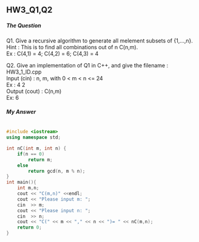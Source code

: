 ## HW3_Q1,Q2

##### The Question

Q1. Give a recursive algorithm to generate all melement subsets of {1,...,n}.
Hint : This is to find all combinations out of n C(n,m).  
Ex : C(4,1) = 4; C(4,2) = 6; C(4,3) = 4  

Q2. Give an implementation of Q1 in C++, and give the filename : HW3_1_ID.cpp  
Input (cin) : n, m, with 0 < m < n <= 24  
Ex : 4 2  
Output (cout) : C(n,m)  
Ex: 6  

##### My Answer

``` c++

#include <iostream>
using namespace std;

int nC(int m, int n) {
    if(n == 0)
        return m;
    else
        return gcd(n, m % n);
}
int main(){
    int m,n;
    cout << "C(m,n)" <<endl;
    cout << "Please input m: ";
    cin  >> m;
    cout << "Please input n: ";
    cin  >> n;
    cout << "C(" << m << "," << n << ")= " << nC(m,n);
    return 0;
}

```
